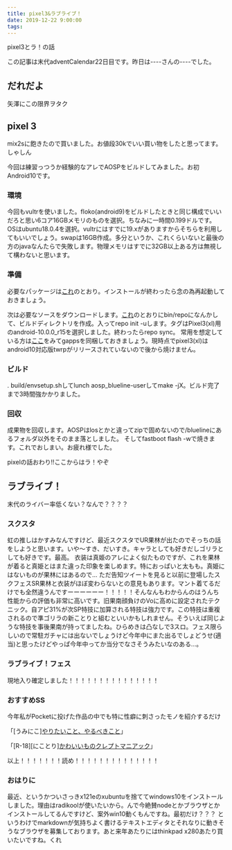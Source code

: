 ```yaml
---
title: pixel3&ラブライブ！
date: 2019-12-22 9:00:00
tags:
---
```


pixel3とラ！の話

<!-- more -->

<!-- toc -->
この記事は末代adventCalendar22日目です。昨日は----さんの----でした。

## だれだよ
矢澤にこの限界ヲタク

## pixel 3 
mix2sに飽きたので買いました。お値段30kでいい買い物をしたと思ってます。
しゃしん

今回は練習っつうか経験的なアレでAOSPをビルドしてみました。お初Android10です。

### 環境
今回もvultrを使いました。floko(android9)をビルドしたときと同じ構成でいいだろと思い6コア16GBメモリのものを選択。ちなみに一時間0.199ドルです。
OSはubuntu18.0.4を選択。vultrにはすでに19.xがありますからそちらを利用してもいいでしょう。swapは16GB作成。多分というか、これくらいないと最後の方のjavaなんたらで失敗します。物理メモリはすでに32GB以上ある方は無視して構わないと思います。

### 準備
必要なパッケージは[これ](https://source.android.com/setup/build/initializing)のとおり。インストールが終わったら念の為再起動しておきましょう。

次は必要なソースをダウンロードします。[これ](https://source.android.com/setup/build/downloading)のとおりにbin/repoになんかして、ビルドディレクトリを作成。入ってrepo init -uします。タグはPixel3(xl)用のandroid-10.0.0_r15を選択しました。終わったらrepo sync。
常用を想定している方は[ここ](https://github.com/opengapps/aosp_build)をみてgappsを同梱しておきましょう。現時点でpixel3(xl)はandroid10対応版twrpがリリースされていないので後から焼けません。

### ビルド
. build/envsetup.shしてlunch aosp_blueline-userしてmake -jX。ビルド完了まで3時間強かかりました。

### 回収
成果物を回収します。AOSPはlosとかと違ってzipで固めないので/bluelineにあるフォルダ以外をそのまま落としました。
そしてfastboot flash -wで焼きます。これでおしまい。お疲れ様でした。

pixelの話おわり!!ここからはラ！やぞ


## ラブライブ！
末代のライバー率低くない？なんで？？？？

### スクスタ
虹の推しはかすみなんですけど、最近スクスタでUR果林が出たのでそっちの話をしようと思います。いや～すき、だいすき。キャラとしても好きだしゴリラとしても好きです。最高。
衣装は真姫のアレによく似たものですが、これを果林が着ると真姫とはまた違った印象を楽しめます。特におっぱいと太もも。真姫にはないものが果林にはあるので...
ただ告知ツイートを見ると以前に登場したスクフェスSR果林と衣装がほぼ変わらないとの意見もあります。マント着てるだけでも全然違うんですーーーーーー！！！！！そんなんもわからんのはうんち
性能からの評価も非常に高いです。旧果南顔負けのVoに高めに設定されたテクニック。自アピ31%が次SP特技に加算される特技は強力です。この特技は重複されるので準ゴリラの新ことりと組むといいかもしれません。そういえば同じような特技を事後果南が持ってましたね。ひらめきは凸なしで3スロ。フェス限らしいので常駐ガチャには出ないでしょうけど今年中にまた出るでしょどうせ(適当)と思ったけどやっぱ今年中ってか当分でなさそうみたいなのある...。

### ラブライブ！フェス
現地入り確定しました！！！！！！！！！！！！！！！

### おすすめSS
今年私がPocketに投げた作品の中でも特に性癖に刺さったモノを紹介するだけ

「[うみにこ][やりたいこと、やるべきこと](https://www.pixiv.net/novel/show.php?id=4883076)」

「[R-18][にことり][かわいいものクレプトマニアック](https://www.pixiv.net/novel/show.php?id=10343318)」

以上！！！！！！！読め！！！！！！！！！！！！！！

### おはりに
最近、というかついさっきx121eのxubuntuを捨ててwindows10をインストールしました。理由はradikoolが使いたいから。んで今絶賛nodeとかブラウザとかインストールしてるんですけど、案外win10動くもんですね。最初だけ？？？
というわけでmarkdownが気持ちよく書けるテキストエディタとそれなりに動きそうなブラウザを募集しております。あと来年あたりにはthinkpad x280あたり買いたいですね。くれ
